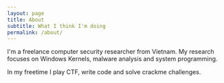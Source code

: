 ```yaml
---
layout: page
title: About
subtitle: What I think I'm doing
permalink: /about/
---
```


I'm a freelance computer security researcher from Vietnam. My research focuses on Windows Kernels, malware analysis and system programming.

In my freetime I play CTF, write code and solve crackme challenges.
